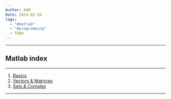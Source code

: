 ```yaml
---
Author: AAM
Date: 2024-02-04
tags:
  - "#matlab"
  - "#programming"
  - TODO
---
```

---
## Matlab index

---
1. [Basics](data/01_basics.md)
2. [Vectors & Matrices](data/02_vectors.md)
3. [Sets & Complex](data/03_sets.md)
---
